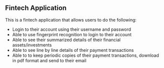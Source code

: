 ## Fintech Application

This is a fintech application that allows users to do the following:

- Login to their account using their username and password
- Able to use fingerprint recognition to login to their account
- Able to see their summarized details of their financial assets/investments
- Able to see line by line details of their payment transactions
- Able to to keep periodic copies of their payment transactions, download in pdf format and send to their email
